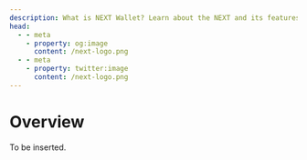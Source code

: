 ```yaml
---
description: What is NEXT Wallet? Learn about the NEXT and its features.
head:
  - - meta
    - property: og:image
      content: /next-logo.png
  - - meta
    - property: twitter:image
      content: /next-logo.png
---
```


# Overview

To be inserted.